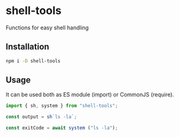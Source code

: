 # shell-tools

Functions for easy shell handling

## Installation

```sh
npm i -D shell-tools
```

## Usage

It can be used both as ES module (import) or CommonJS (require).

```js
import { sh, system } from "shell-tools";

const output = sh`ls -la`;

const exitCode = await system ("ls -la");
```

